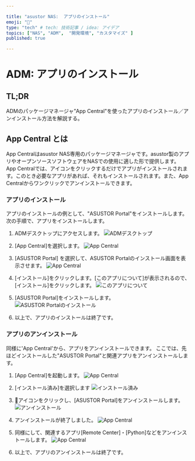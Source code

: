 ```yaml
---

title: "asustor NAS:  アプリのインストール"
emoji: "🍆"
type: "tech" # tech: 技術記事 / idea: アイデア
topics: ["NAS", "ADM",  "開発環境", "カスタマイズ" ]
published: true

---
```


# ADM: アプリのインストール

## TL;DR

  ADMのパッケージマネージャ”App Central"を使ったアプリのインストール／アンインストール方法を解説する。

## App Central とは

  App Centralはasustor NAS専用のパッケージマネージャです。asustor製のアプリやオープンソースソフトウェアをNASでの使用に適した形で提供します。
App Centralでは、アイコンをクリックするだけでアプリがインストールされます。このとき必要なアプリがあれば、それもインストールされます。また、App Centralからワンクリックでアンインストールできます。


### アプリのインストール

  アプリのインストールの例として、"ASUSTOR Portal"をインストールします。  
  次の手順で、アプリをインストールします。

1.  ADMデスクトップにアクセスします。
   ![ADMデスクトップ](https://i.imgur.com/VvqSZ1t.jpg)
   
   
2.  [App Central]を選択します。
   ![App Central](https://i.imgur.com/o40UTZ2.jpg)
   
   
3.  [ASUSTOR Portal] を選択して、ASUSTOR Portalのインストール画面を表示させます。
   ![App Central](https://i.imgur.com/BG1FTbT.jpg)
   
4. [インストール]をクリックします。[このアプリについて]が表示されるので、[インストール]をクリックします。
  ![このアプリについて](https://i.imgur.com/FuvEWzL.jpg)
  
5. [ASUSTOR Portal]をインストールします。
    ![ASUSTOR Portalのインストール](https://i.imgur.com/nY6J7Yt.jpg)
   
6. 以上で、アプリのインストールは終了です。



### アプリのアンインストール

  同様に'App Central'から、アプリをアンインストールできます。
  ここでは、先ほどインストールした"ASUSTOR Portal"と関連アプリをアンインストールします。

1.  [App Central]を起動します。
  ![App Central](https://i.imgur.com/o40UTZ2.jpg)
  
  
2.  [インストール済み]を選択します
  ![インストール済み](https://i.imgur.com/g6Zw1gu.jpg)
  
  
3. 🚮アイコンをクリックし、[ASUSTOR Portal]をアンインストールします。
   ![アンインストール](https://i.imgur.com/KGegaqL.jpg)
   
   
4.  アンインストールが終了しました。
   ![App Central](https://i.imgur.com/vrWU1MV.jpg)  
   
   
5.  同様にして、関連するアプリ[Remote Center]・[Python]などをアンインストールします。
   ![App Central](https://i.imgur.com/T3iXAte.jpg)
   
   
6.  以上で、アプリのアンインストールは終了です。
   


